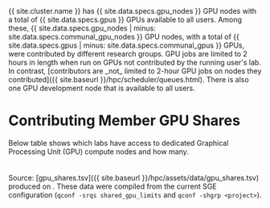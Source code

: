 <div class="alert alert-info" role="alert" markdown="1">
{{ site.cluster.name }} has {{ site.data.specs.gpu_nodes }} GPU nodes with a total of {{ site.data.specs.gpus }} GPUs available to all users. Among these, {{ site.data.specs.gpu_nodes | minus: site.data.specs.communal_gpu_nodes }} GPU nodes, with a total of {{ site.data.specs.gpus | minus: site.data.specs.communal_gpus }} GPUs, were contributed by different research groups. GPU jobs are limited to 2 hours in length when run on GPUs not contributed by the running user's lab.  In contrast, [contributors are _not_ limited to 2-hour GPU jobs on nodes they contributed]({{ site.baseurl }}/hpc/scheduler/queues.html).
There is also one GPU development node that is available to all users.
</div>

# Contributing Member GPU Shares

Below table shows which labs have access to dedicated Graphical Processing Unit (GPU) compute nodes and how many.


<script src="https://d3js.org/d3.v3.min.js"><!-- ~150 kB --></script>
<script src="https://cdn.datatables.net/1.10.16/js/jquery.dataTables.min.js"><!-- ~80 kB --></script>
<script src="https://cdn.datatables.net/1.10.16/js/dataTables.bootstrap.min.js"><!-- 2 kB --></script>

<table id="hosttable">
</table>

<!-- markdownlint-disable-file MD011 -->
<script type="text/javascript" charset="utf-8">
d3.text("{{ site.baseurl }}/hpc/assets/data/gpu_shares.tsv", "text/csv", function(host_table) {
  // extract date from header comments
  var timestamp = host_table.match(/^[#] Created on: [^\r\n]*[\r\n]+/mg, '')[0];
  timestamp = timestamp.replace(/^[#] Created on: /g, '');
  timestamp = timestamp.replace(/ [^ ]+/g, ''); // keep only the date
  timestamp = timestamp.trim();
  d3.select("#compute-shares-timestamp").text(timestamp);
  
  // drop header comments
  host_table = host_table.replace(/^[#][^\r\n]*[\r\n]+/mg, '');
  host_table = d3.tsv.parse(host_table);

  var table = d3.select("#hosttable");
  var thead, tbody, tfoot, tr, td, td_status;
  var value, value2;
  var nodes_total = 0;
  
  /* For each row */
  var nentries = 0;
  host_table.forEach(function(row0) {
    var row = [row0["project"], row0["nbr_of_hosts"], row0["hosts"]];

    if (nentries == 0) {
      tr = table.append("thead").append("tr");
      tr.append("th").text("Lab Group");
      tr.append("th").text("Number of GPU Nodes");
      tr.append("th").text("GPU Nodes");
      tbody = table.append("tbody");
    }

    tr = tbody.append("tr");
    for (key in row) td = tr.append("td").text(row[key]);
    nodes_total += parseInt(row[1]);

    nentries += 1;
  });

  tr = table.append("tfoot").append("tr");
  tr.append("td").text("Total");
  tr.append("td").text(nodes_total + " nodes");
  tr.append("td");

  $(document).ready(function() {
    $('#hosttable').DataTable({
      "pageLength": 50,
      "order": [[ 0, "desc" ]]
    });
  });
});
</script>

Source: [gpu_shares.tsv]({{ site.baseurl }}/hpc/assets/data/gpu_shares.tsv) produced on <span id="compute-shares-timestamp"></span>.  These data were compiled from the current SGE configuration (`qconf -srqs shared_gpu_limits` and `qconf -shgrp <project>`).

<style>
table {
  margin-top: 2ex;
  margin-bottom: 2ex;
}
tfoot {
  border-top: 2px solid #000;
  font-weight: bold;
}
ttr:last-child { border-top: 2px solid #000; }
</style>
